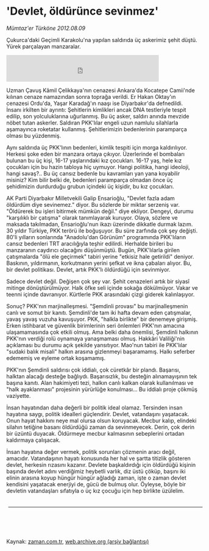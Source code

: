 # 'Devlet, öldürünce sevinmez'

*Mümtaz'er Türköne 2012.08.09*

<td class="columnist-detail">
<p>Çukurca'daki Geçimli Karakolu'na yapılan saldırıda üç askerimiz şehit düştü. Yürek parçalayan manzaralar.</p>
<p>
<div id="haberMetinDiv">
<iframe frameborder="0" height="70" hspace="0" scrolling="no" src="http://web.archive.org/web/20120814000606if_/http://www.kure.tv/VideoEmbed?ID=121907" vspace="0" width="400"><p><a href="http://web.archive.org/web/20120814000606/http://www.kure.tv/haber/210-sesli-gazete/mumtazer-turkone-devlet-oldurunce-sevinmez/964-Bolum/121907/&amp;embeddedplayer=v1" rel="nofollow">Mümtaz''er Türköne - ''Devlet, öldürünce sevinmez''</a></p></iframe>
<p>Uzman Çavuş Kâmil Çelikkaya'nın cenazesi Ankara'da Kocatepe Camii'nde kılınan cenaze namazından sonra toprağa verildi. Er Hakan Oktay'ın cenazesi Ordu'da, Yaşar Karadağ'ın naaşı ise Diyarbakır'da defnedildi. İnsanı irkilten bir ayrıntı: Şehitlerin kimlikleri ancak DNA testleriyle tespit edilip, son yolculuklarına uğurlanmış. Bu üç asker, saldırı anında mevzide nöbet tutan askerler. Saldıran PKK'lılar engeli uzun namlulu silahlarla aşamayınca roketatar kullanmış. Şehitlerimizin bedenlerinin paramparça olması bu yüzdenmiş.
<p>Aynı saldırıda üç PKK'lının bedenleri, kimlik tespiti için morga kaldırılıyor. Herkesi şoke eden bir manzara ortaya çıkıyor. Üzerlerinde el bombaları bulunan bu üç kişi, 16-17 yaşlarındaki kız çocukları. 16-17 yaş, hele kız çocukları için bu hazin tabloya hiç uymuyor. Hangi politika, hangi ideoloji, hangi savaş?.. Bu üç cansız bedenle bu kavramları yan yana koyabilir misiniz? Kim bilir belki de, bedenleri paramparça olmadan önce üç şehidimizin durdurduğu grubun içindeki üç kişidir, bu kız çocukları.
<p>AK Parti Diyarbakır Milletvekili Galip Ensarioğlu, "Devlet fazla adam öldürdüm diye sevinemez." diyor. Bu sözlerde bir miktar serzeniş var. "Öldürerek bu işleri bitirmek mümkün değil." diye ekliyor. Dengeyi, durumu "karşılıklı bir çatışma" olarak tanımlayarak kuruyor. Olaya, sözlere ve maksada takılmadan, Ensarioğlu'nun ikazı üzerinde dikkatle durmak lazım. 30 yıldır Türkiye, PKK terörü ile boğuşuyor. Bu süre zarfında çok şey değişti. 80'li yılların sonlarında "Anadolu'dan Görünüm" programında PKK'lıların cansız bedenleri TRT aracılığıyla teşhir edilirdi. Herhalde birileri bu manzaranın caydırıcı olacağını düşünmüştü. Bugün, PKK'lılarla girilen çatışmalarda "ölü ele geçirmek" tabiri yerine "etkisiz hale getirildi" deniyor. Baskının, yıldırmanın, korkutmanın yerini şefkat ve ikna çabaları alıyor. Bu, bir devlet politikası. Devlet, artık PKK'lı öldürdüğü için sevinmiyor.
<p>Sadece devlet değil. Değişen çok şey var. Şehit cenazeleri artık bir siyasî mitinge dönüştürülmüyor. Halk öfke seli içinde sokağa dökülmüyor. Vakar ve teenni içinde davranıyor. Kürtlerle PKK arasındaki çizgi giderek kalınlaşıyor.
<p>Sonuç? PKK'nın marjinalleşmesi. "Şemdinli provası" bu marjinalleşmenin canlı ve somut bir kanıtı. Şemdinli'de tam iki hafta devam eden çatışmalar, yavaş yavaş vuzuha kavuşuyor. PKK, "halkla birlikte" bir denemeye girişmiş. Erken istihbarat ve güvenlik birimlerinin seri önlemleri PKK'nın amacına ulaşamamasında çok etkili olmuş. Ama belki daha önemlisi, Şemdinli halkının PKK'nın verdiği rolü oynamaya yanaşmaması olmuş. Hakkâri Valiliği'nin açıklaması bu durumu açık şekilde yansıtıyor. Mao'nun tabiri ile PKK'lılar "sudaki balık misali" halkın arasına gizlenmeyi başaramamış. Halkı seferber edememiş ve eyleme ortak koşamamış.
<p>PKK'nın Şemdinli saldırısı çok iddialı, çok cüretkâr bir plandı. Başarısı, halktan alacağı desteğe bağlıydı. Başarısızlık, bu desteğin alınamayışının tek başına kanıtı. Alan hakimiyeti tezi, halkın canlı kalkan olarak kullanılması ve "halk ayaklanması" projesinin yürürlüğe konulması... Bu iddialı proje çökmüş vaziyette.
<p>İnsan hayatından daha değerli bir politik ideal olamaz. Tersinden insan hayatına saygı, politik idealleri güçlendirir. Devlet, vatandaşını yaşatacak. Onun hayat hakkını neye mal olursa olsun koruyacak. Mecbur kalıp, elindeki silahın tetiğine basanı öldürdüğü zaman da sevinmeyecek. Derin, çok derin bir üzüntü duyacak. Öldürmeye mecbur kalmasının sebeplerini ortadan kaldırmaya çalışacak.
<p>İnsan hayatına değer vermek, politik sorunları çözmenin aracı değil, amacıdır. Vatandaşının hayatı konusunda her hal ve şartta titizlik gösteren devlet, herkesin rızasını kazanır. Devlete başkaldırdığı için öldürdüğü kişinin başında devlet adını verdiğimiz heybetli varlık, diz üstü çöküp, başını iki elinin arasına koyup hüngür hüngür ağladığı zaman, işte o zaman devlet kendisini yaşatacak enerjiyi de, gücü de bulmuş olur. Öyleyse, böyle bir devletin vatandaşları sıfatıyla o üç kız çocuğu için hep birlikte üzülelim. 
<p></p></p></p></p></p></p></p></p></p></div>
</p>

<div class="latest-news-main" style="font-size:11pt;width:510px;padding:5px;">
<hr color="#333333" size="1"/>

</div>

<p><br>
		 </br></p></td>

Kaynak: [zaman.com.tr](http://zaman.com.tr/yazar.do?yazino=1330375), [web.archive.org (arşiv bağlantısı)](http://web.archive.org/web/20120814000606/http://www.zaman.com.tr:80/yazar.do?yazino=1330375)
